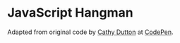 # JavaScript Hangman

Adapted from original code by [Cathy Dutton](https://github.com/cathydutton) at [CodePen](https://codepen.io/cathydutton/pen/ldazc).
